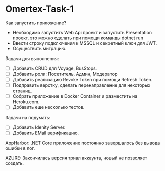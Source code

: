 # Omertex-Task-1

Как запустить приложение?

- Необходимо запустить Web Api проект и запустить Presentation проект, это можно сделать при помощи команды dotnet run
- Ввести строку подключения к MSSQL и секретный ключ для JWT.
- Осуществить миграцию.


Задачи для выполнения:

- [ ] Добавить CRUD для Voyage, BusStops.
- [ ] Добавить роли: Посетитель, Админ, Модератор
- [ ] Добавить реализацию Revoke Token при помощи Refresh Token.
- [ ] Подправить верстку, сделать перенаправление для некоторых страниц.
- [ ] Собрать приложение в Docker Container и разместить на Heroku.com.
- [ ] Добавить еще несколько тестов.

Задачи на подумать:
- [ ] Добавить Idenity Server.
- [ ] Добавить EMail верификацию.

AppHarbor:
.NET Core приложение постоянно завершалось без вывода ошибки в лог.

AZURE:
Закончилась версия триал аккаунта, новый не позволяет создать.
